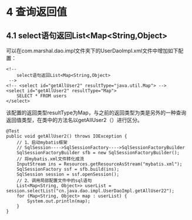 # 4 查询返回值

## 4.1 select语句返回List<Map<String,Object>

可以在com.marshal.dao.impl文件夹下的UserDaoImpl.xml文件中增加如下配置：

	<!-- 
		select语句返回List<Map<String,Object>
	 -->
	<!-- <select id="getAllUser2" resultType="java.util.Map"> -->
	<select id="getAllUser2" resultType="Map">
		SELECT * FROM users
	</select>

该配置的返回类型resultType为Map，与之前的返回类型为类是另外的一种查询返回值类型，在类中的方法名以getAllUser2（）进行区分。

    @Test
    public void getAllUser2() throws IOException {
        // 1、启动mybatis框架
        // SqlSession---->SqlSessionFactory---->SqlSessionFactoryBuilder
        SqlSessionFactoryBuilder sfb = new SqlSessionFactoryBuilder();
        // 将mybatis.xml文件转化成流
        InputStream ins = Resources.getResourceAsStream("mybatis.xml");
        SqlSessionFactory ssf = sfb.build(ins);
        SqlSession session = ssf.openSession();
        // 2、调用局部配置文件中的sql语句
        List<Map<String, Object>> userList = session.selectList("cn.java.dao.impl.UserDaoImpl.getAllUser22");
        for (Map<String, Object> map : userList) {
            System.out.println(map);
        }
    }



